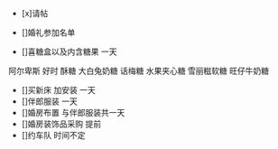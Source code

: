 - [x]请帖
- []婚礼参加名单

- []喜糖盒以及内含糖果 一天

阿尔卑斯
好时
酥糖
大白兔奶糖
话梅糖
水果夹心糖
雪丽糍软糖
旺仔牛奶糖

- []买新床 加安装 一天
- []伴郎服装 一天
- []婚房布置 与伴郎服装共一天
- []婚房装饰品采购 提前
- []约车队 时间不定
